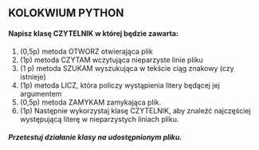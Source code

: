 ## KOLOKWIUM PYTHON

#### Napisz klasę CZYTELNIK w której będzie zawarta:
1. (0,5p) metoda OTWORZ otwierająca plik
2. (1p) metoda CZYTAM wczytująca nieparzyste linie pliku
3. (1 p) metoda SZUKAM wyszukująca w tekście ciąg znakowy (czy istnieje)
4. (1p) metoda LICZ, która policzy wystąpienia litery będącej jej argumentem
5. (0,5p) metoda ZAMYKAM zamykająca plik. 
6. (1p) Następnie wykorzystaj klasę CZYTELNIK, aby znaleźć najczęściej występującą literę w nieparzystych liniach pliku.

##### Przetestuj działanie klasy na udostępnionym pliku. 

